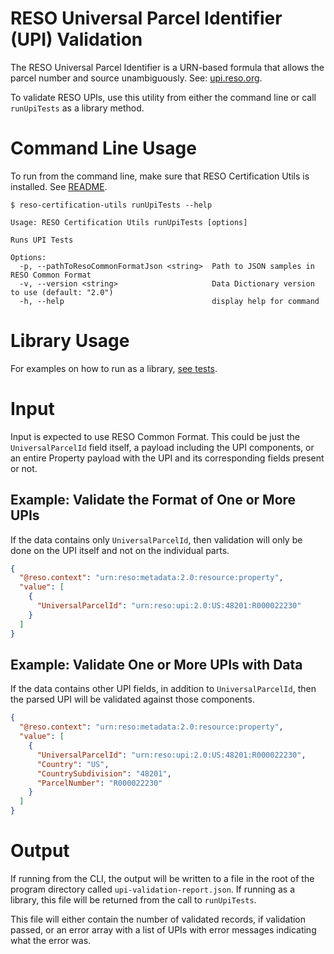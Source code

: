 # RESO Universal Parcel Identifier (UPI) Validation
The RESO Universal Parcel Identifier is a URN-based formula that allows the parcel number and source unambiguously. See: [upi.reso.org](https://upi.reso.org).

To validate RESO UPIs, use this utility from either the command line or call `runUpiTests` as a library method.

# Command Line Usage
To run from the command line, make sure that RESO Certification Utils is installed. See [README](/README.md).

```
$ reso-certification-utils runUpiTests --help

Usage: RESO Certification Utils runUpiTests [options]

Runs UPI Tests

Options:
  -p, --pathToResoCommonFormatJson <string>  Path to JSON samples in RESO Common Format
  -v, --version <string>                     Data Dictionary version to use (default: "2.0")
  -h, --help                                 display help for command

```

# Library Usage
For examples on how to run as a library, [see tests](/test/upi.js). 

# Input
Input is expected to use RESO Common Format. This could be just the `UniversalParcelId` field itself, a payload including the UPI components, or an entire Property payload with the UPI and its corresponding fields present or not.

## Example: Validate the Format of One or More UPIs
If the data contains only `UniversalParcelId`, then validation will only be done on the UPI itself and not on the individual parts. 

```json
{
  "@reso.context": "urn:reso:metadata:2.0:resource:property",
  "value": [
    {
      "UniversalParcelId": "urn:reso:upi:2.0:US:48201:R000022230"
    }
  ]
}
```

## Example: Validate One or More UPIs with Data
If the data contains other UPI fields, in addition to `UniversalParcelId`, then the parsed UPI will be validated against those components. 

```json
{
  "@reso.context": "urn:reso:metadata:2.0:resource:property",
  "value": [
    {
      "UniversalParcelId": "urn:reso:upi:2.0:US:48201:R000022230",
      "Country": "US",
      "CountrySubdivision": "48201",
      "ParcelNumber": "R000022230"
    }
  ]
}
```

# Output
If running from the CLI, the output will be written to a file in the root of the program directory called `upi-validation-report.json`. If running as a library, this file will be returned from the call to `runUpiTests`.

This file will either contain the number of validated records, if validation passed, or an error array with a list of UPIs with error messages indicating what the error was. 